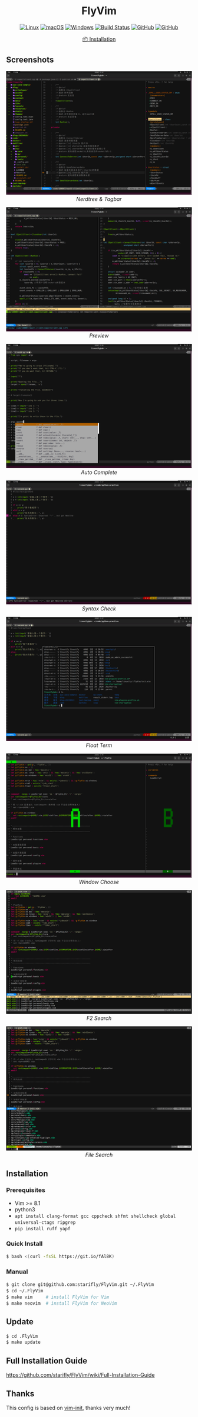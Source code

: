 <div align="center">
<h1> FlyVim </h1>

<p align="center">
<a href=""><img alt="Linux" src="https://img.shields.io/badge/Linux-%23.svg?style=flat-square&logo=linux&color=FCC624&logoColor=black"></a>
<a href=""><img alt="macOS" src="https://img.shields.io/badge/macOS-%23.svg?style=flat-square&logo=apple&color=000000&logoColor=white"></a>
<a href=""><img alt="Windows" src="https://img.shields.io/badge/Windows-%23.svg?style=flat-square&logo=windows&color=0078D6&logoColor=white"></a>
<a href="https://github.com/starifly/FlyVim/actions"><img alt="Build Status" src="https://github.com/starifly/FlyVim/workflows/ci/badge.svg"></a>
<a href="https://github.com/vim/vim"><img alt="GitHub" src="https://img.shields.io/badge/vim-8.1+-blue.svg"></a>
<a href="https://github.com/starifly/FlyVim/blob/master/LICENSE"><img alt="GitHub" src="https://img.shields.io/github/license/mashape/apistatus.svg"></a>
</p>

<a href="https://github.com/starifly/FlyVim/#Installation">📦 Installation</a>
</div>

## Screenshots

<p align="center">
<img src="https://raw.githubusercontent.com/starifly/FlyVim/master/assets/nerd-tagbar.png" alt="Nerdtree & Tagbar">
<em>Nerdtree & Tagbar</em>
</p>

<p align="center">
<img src="https://raw.githubusercontent.com/starifly/FlyVim/master/assets/preview.png" alt="Preview">
<em>Preview</em>
</p>

<p align="center">
<img src="https://raw.githubusercontent.com/starifly/FlyVim/master/assets/auto-complete.png" alt="Auto Complete">
<em>Auto Complete</em>
</p>

<p align="center">
<img src="https://raw.githubusercontent.com/starifly/FlyVim/master/assets/syntax-check.png" alt="Syntax Check">
<em>Syntax Check</em>
</p>

<p align="center">
<img src="https://raw.githubusercontent.com/starifly/FlyVim/master/assets/float-term.png" alt="Float Term">
<em>Float Term</em>
</p>

<p align="center">
<img src="https://raw.githubusercontent.com/starifly/FlyVim/master/assets/window-choose.png" alt="Window Choose">
<em>Window Choose</em>
</p>

<p align="center">
<img src="https://raw.githubusercontent.com/starifly/FlyVim/master/assets/F2-search.png" alt="F2 Search">
<em>F2 Search</em>
</p>

<p align="center">
<img src="https://raw.githubusercontent.com/starifly/FlyVim/master/assets/file-search.png" alt="File Search">
<em>File Search</em>
</p>

## Installation

### Prerequisites

- Vim >= 8.1
- python3
- `apt install clang-format gcc cppcheck shfmt shellcheck global universal-ctags ripgrep` 
- `pip install ruff yapf`

### Quick Install

```bash
$ bash <(curl -fsSL https://git.io/fAl8K)
```
### Manual

```bash
$ git clone git@github.com:starifly/FlyVim.git ~/.FlyVim
$ cd ~/.FlyVim
$ make vim     # install FlyVim for Vim
$ make neovim  # install FlyVim for NeoVim
```

## Update

```bash
$ cd .FlyVim
$ make update
```

## Full Installation Guide

<https://github.com/starifly/FlyVim/wiki/Full-Installation-Guide>

## Thanks

This config is based on [vim-init](https://github.com/skywind3000/vim-init), thanks very much!
